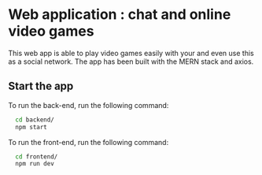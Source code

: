 # Web application : chat and online video games

This web app is able to play video games easily with your and even use this as a social network. The app has been built with the MERN stack and axios.

## Start the app

To run the back-end, run the following command:

```bash
  cd backend/
  npm start
```

To run the front-end, run the following command:

```bash
  cd frontend/
  npm run dev
```

